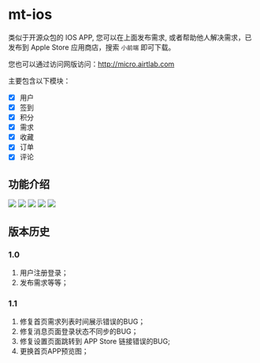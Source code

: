 # mt-ios

类似于开源众包的 IOS APP, 您可以在上面发布需求, 或者帮助他人解决需求，已发布到 Apple Store 应用商店，搜索 `小前端` 即可下载。

您也可以通过访问网版访问：http://micro.airtlab.com

主要包含以下模块：

- [x] 用户
- [x] 签到
- [x] 积分
- [x] 需求
- [x] 收藏
- [x] 订单
- [x] 评论

## 功能介绍

![](./docs/preview/01_1242x2688bb.png)
![](./docs/preview/02_1242x2688bb.png)
![](./docs/preview/03_1242x2688bb.png)
![](./docs/preview/04_1242x2688bb.png)
![](./docs/preview/05_1242x2688bb.png)

## 版本历史

### 1.0 
1. 用户注册登录；
2. 发布需求等等；
### 1.1
1. 修复首页需求列表时间展示错误的BUG；
2. 修复消息页面登录状态不同步的BUG；
3. 修复设置页面跳转到 APP Store 链接错误的BUG;
4. 更换首页APP预览图；